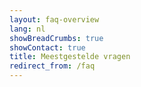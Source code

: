 ```yaml
---
layout: faq-overview
lang: nl
showBreadCrumbs: true
showContact: true
title: Meestgestelde vragen
redirect_from: /faq
---
```

